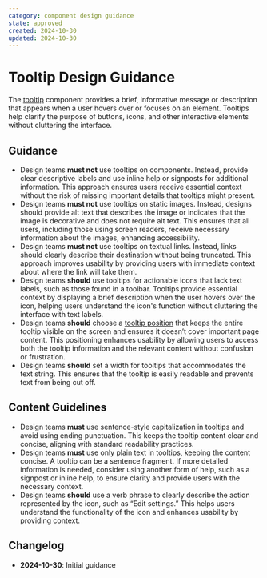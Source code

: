 ```yaml
---
category: component design guidance
state: approved
created: 2024-10-30
updated: 2024-10-30
---
```


# Tooltip Design Guidance

The [tooltip](https://clarity.design/documentation/tooltip) component provides a brief, informative message or description that appears when a user hovers over or focuses on an element. Tooltips help clarify the purpose of buttons, icons, and other interactive elements without cluttering the interface.

## Guidance

- Design teams **must not** use tooltips on components. Instead, provide clear descriptive labels and use inline help or signposts for additional information. This approach ensures users receive essential context without the risk of missing important details that tooltips might present.
- Design teams **must not** use tooltips on static images. Instead, designs should provide alt text that describes the image or indicates that the image is decorative and does not require alt text. This ensures that all users, including those using screen readers, receive necessary information about the images, enhancing accessibility.
- Design teams **must not** use tooltips on textual links. Instead, links should clearly describe their destination without being truncated. This approach improves usability by providing users with immediate context about where the link will take them.
- Design teams **should** use tooltips for actionable icons that lack text labels, such as those found in a toolbar. Tooltips provide essential context by displaying a brief description when the user hovers over the icon, helping users understand the icon's function without cluttering the interface with text labels.
- Design teams **should** choose a [tooltip position](https://clarity.design/documentation/tooltip#placement) that keeps the entire tooltip visible on the screen and ensures it doesn’t cover important page content. This positioning enhances usability by allowing users to access both the tooltip information and the relevant content without confusion or frustration.
- Design teams **should** set a width for tooltips that accommodates the text string. This ensures that the tooltip is easily readable and prevents text from being cut off.

## Content Guidelines

- Design teams **must** use sentence-style capitalization in tooltips and avoid using ending punctuation. This keeps the tooltip content clear and concise, aligning with standard readability practices.
- Design teams **must** use only plain text in tooltips, keeping the content concise. A tooltip can be a sentence fragment. If more detailed information is needed, consider using another form of help, such as a signpost or inline help, to ensure clarity and provide users with the necessary context.
- Design teams **should** use a verb phrase to clearly describe the action represented by the icon, such as “Edit settings.” This helps users understand the functionality of the icon and enhances usability by providing context.

## Changelog

- **2024-10-30**: Initial guidance

